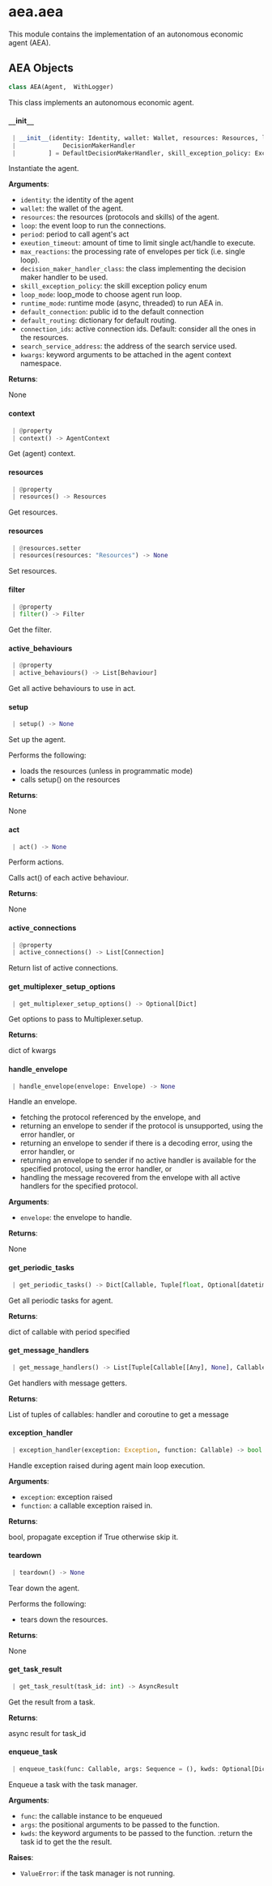 <a name="aea.aea"></a>
# aea.aea

This module contains the implementation of an autonomous economic agent (AEA).

<a name="aea.aea.AEA"></a>
## AEA Objects

```python
class AEA(Agent,  WithLogger)
```

This class implements an autonomous economic agent.

<a name="aea.aea.AEA.__init__"></a>
#### `__`init`__`

```python
 | __init__(identity: Identity, wallet: Wallet, resources: Resources, loop: Optional[AbstractEventLoop] = None, period: float = 0.05, execution_timeout: float = 0, max_reactions: int = 20, decision_maker_handler_class: Type[
 |             DecisionMakerHandler
 |         ] = DefaultDecisionMakerHandler, skill_exception_policy: ExceptionPolicyEnum = ExceptionPolicyEnum.propagate, loop_mode: Optional[str] = None, runtime_mode: Optional[str] = None, default_connection: Optional[PublicId] = None, default_routing: Optional[Dict[PublicId, PublicId]] = None, connection_ids: Optional[Collection[PublicId]] = None, search_service_address: str = "fetchai/soef:*", **kwargs, ,) -> None
```

Instantiate the agent.

**Arguments**:

- `identity`: the identity of the agent
- `wallet`: the wallet of the agent.
- `resources`: the resources (protocols and skills) of the agent.
- `loop`: the event loop to run the connections.
- `period`: period to call agent's act
- `exeution_timeout`: amount of time to limit single act/handle to execute.
- `max_reactions`: the processing rate of envelopes per tick (i.e. single loop).
- `decision_maker_handler_class`: the class implementing the decision maker handler to be used.
- `skill_exception_policy`: the skill exception policy enum
- `loop_mode`: loop_mode to choose agent run loop.
- `runtime_mode`: runtime mode (async, threaded) to run AEA in.
- `default_connection`: public id to the default connection
- `default_routing`: dictionary for default routing.
- `connection_ids`: active connection ids. Default: consider all the ones in the resources.
- `search_service_address`: the address of the search service used.
- `kwargs`: keyword arguments to be attached in the agent context namespace.

**Returns**:

None

<a name="aea.aea.AEA.context"></a>
#### context

```python
 | @property
 | context() -> AgentContext
```

Get (agent) context.

<a name="aea.aea.AEA.resources"></a>
#### resources

```python
 | @property
 | resources() -> Resources
```

Get resources.

<a name="aea.aea.AEA.resources"></a>
#### resources

```python
 | @resources.setter
 | resources(resources: "Resources") -> None
```

Set resources.

<a name="aea.aea.AEA.filter"></a>
#### filter

```python
 | @property
 | filter() -> Filter
```

Get the filter.

<a name="aea.aea.AEA.active_behaviours"></a>
#### active`_`behaviours

```python
 | @property
 | active_behaviours() -> List[Behaviour]
```

Get all active behaviours to use in act.

<a name="aea.aea.AEA.setup"></a>
#### setup

```python
 | setup() -> None
```

Set up the agent.

Performs the following:

- loads the resources (unless in programmatic mode)
- calls setup() on the resources

**Returns**:

None

<a name="aea.aea.AEA.act"></a>
#### act

```python
 | act() -> None
```

Perform actions.

Calls act() of each active behaviour.

**Returns**:

None

<a name="aea.aea.AEA.active_connections"></a>
#### active`_`connections

```python
 | @property
 | active_connections() -> List[Connection]
```

Return list of active connections.

<a name="aea.aea.AEA.get_multiplexer_setup_options"></a>
#### get`_`multiplexer`_`setup`_`options

```python
 | get_multiplexer_setup_options() -> Optional[Dict]
```

Get options to pass to Multiplexer.setup.

**Returns**:

dict of kwargs

<a name="aea.aea.AEA.handle_envelope"></a>
#### handle`_`envelope

```python
 | handle_envelope(envelope: Envelope) -> None
```

Handle an envelope.

- fetching the protocol referenced by the envelope, and
- returning an envelope to sender if the protocol is unsupported, using the error handler, or
- returning an envelope to sender if there is a decoding error, using the error handler, or
- returning an envelope to sender if no active handler is available for the specified protocol, using the error handler, or
- handling the message recovered from the envelope with all active handlers for the specified protocol.

**Arguments**:

- `envelope`: the envelope to handle.

**Returns**:

None

<a name="aea.aea.AEA.get_periodic_tasks"></a>
#### get`_`periodic`_`tasks

```python
 | get_periodic_tasks() -> Dict[Callable, Tuple[float, Optional[datetime.datetime]]]
```

Get all periodic tasks for agent.

**Returns**:

dict of callable with period specified

<a name="aea.aea.AEA.get_message_handlers"></a>
#### get`_`message`_`handlers

```python
 | get_message_handlers() -> List[Tuple[Callable[[Any], None], Callable]]
```

Get handlers with message getters.

**Returns**:

List of tuples of callables: handler and coroutine to get a message

<a name="aea.aea.AEA.exception_handler"></a>
#### exception`_`handler

```python
 | exception_handler(exception: Exception, function: Callable) -> bool
```

Handle exception raised during agent main loop execution.

**Arguments**:

- `exception`: exception raised
- `function`: a callable exception raised in.

**Returns**:

bool, propagate exception if True otherwise skip it.

<a name="aea.aea.AEA.teardown"></a>
#### teardown

```python
 | teardown() -> None
```

Tear down the agent.

Performs the following:

- tears down the resources.

**Returns**:

None

<a name="aea.aea.AEA.get_task_result"></a>
#### get`_`task`_`result

```python
 | get_task_result(task_id: int) -> AsyncResult
```

Get the result from a task.

**Returns**:

async result for task_id

<a name="aea.aea.AEA.enqueue_task"></a>
#### enqueue`_`task

```python
 | enqueue_task(func: Callable, args: Sequence = (), kwds: Optional[Dict[str, Any]] = None) -> int
```

Enqueue a task with the task manager.

**Arguments**:

- `func`: the callable instance to be enqueued
- `args`: the positional arguments to be passed to the function.
- `kwds`: the keyword arguments to be passed to the function.
:return the task id to get the the result.

**Raises**:

- `ValueError`: if the task manager is not running.

